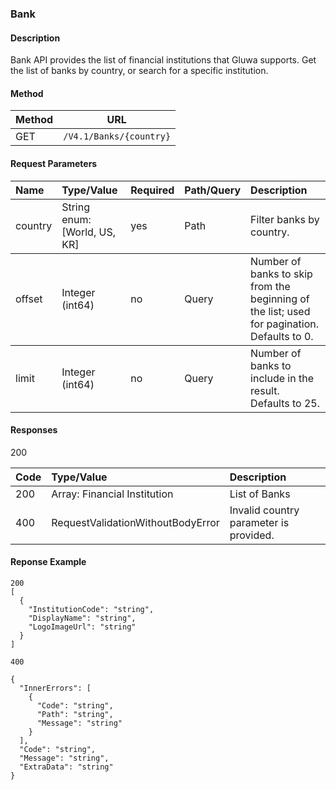 ### Bank

#### Description
Bank API provides the list of financial institutions that Gluwa supports. Get the list of banks by country, or search for a specific institution.

#### Method

<table>
<thead>
<tr>
<th>Method</th>
<th>URL</th>
</tr>
</thead>
<tbody>
<tr>
<td>GET</td>
<td><code class="highlighter-rouge">/V4.1/Banks/{country}</code></td>
</tr>
</tbody>
</table>

#### Request Parameters
<table>
<thead>
<tr>
<th style="text-align: left">Name</th>
<th style="text-align: left">Type/Value</th>
<th style="text-align: left">Required</th>
<th style="text-align: left">Path/Query</th>
<th style="text-align: left">Description</th>
 
</tr>
</thead>
<tbody>
  
<tr>
<td style="text-align: left">country</td>
<td style="text-align: left">String enum: [World, US, KR]</td>
<td style="text-align: left">yes</td>
<td style="text-align: left">Path</td>
<td style="text-align: left">Filter banks by country.</td>
</tr>
</tbody>
  
<tbody>
 
<tr>
<td style="text-align: left">offset</td>
<td style="text-align: left">Integer (int64)</td>
<td style="text-align: left">no</td>
<td style="text-align: left">Query</td>
<td style="text-align: left">Number of banks to skip from the beginning of the list; used for pagination. Defaults to 0.</td>
</tr>
    
</tbody>
 
<tbody>
  
<tr>
<td style="text-align: left">limit</td>
<td style="text-align: left">Integer (int64)</td>
<td style="text-align: left">no</td>
<td style="text-align: left">Query</td>
<td style="text-align: left">Number of banks to include in the result. Defaults to 25.</td>
</tr>
    
</tbody>
</table>

#### Responses
200

<table>
<thead>
<tr>
<th style="text-align: left">Code</th>
<th style="text-align: left">Type/Value</th>
<th style="text-align: left">Description</th>
</tr>
</thead>
<tbody>
<tr>
<td style="text-align: left">200</td>
<td style="text-align: left">Array: Financial Institution </td>
<td style="text-align: left">List of Banks</td>
</tr>
<tr>
<td style="text-align: left">400</td>
<td style="text-align: left">RequestValidationWithoutBodyError</td>
<td style="text-align: left">Invalid country parameter is provided.</td>
</tr>
</tbody>
</table>

#### Reponse Example

```
200
[
  {
    "InstitutionCode": "string",
    "DisplayName": "string",
    "LogoImageUrl": "string"
  }
]
```
```
400

{
  "InnerErrors": [
    {
      "Code": "string",
      "Path": "string",
      "Message": "string"
    }
  ],
  "Code": "string",
  "Message": "string",
  "ExtraData": "string"
}
```
